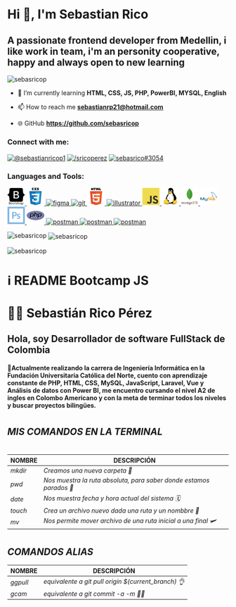 # Hi 👋, I'm Sebastian Rico
## A passionate frontend developer from Medellin, i like work in team, i'm an personity cooperative, happy and always open to new learning

<p align="left"> <img src="https://komarev.com/ghpvc/?username=sebasricop&label=Profile%20views&color=0e75b6&style=flat" alt="sebasricop" /> </p>

- 🌱 I’m currently learning **HTML, CSS, JS, PHP, PowerBI, MYSQL, English**

- 📫 How to reach me **sebastianrp21@hotmail.com**

- 🌐 GitHub **https://github.com/sebasricop**

<h3 align="left">Connect with me:</h3>
<p align="left">
<a href="https://twitter.com/@sebastianricop1" target="blank"><img align="center" src="https://raw.githubusercontent.com/rahuldkjain/github-profile-readme-generator/master/src/images/icons/Social/twitter.svg" alt="@sebastianricop1" height="30" width="40" /></a>
<a href="https://linkedin.com/in//sricoperez" target="blank"><img align="center" src="https://raw.githubusercontent.com/rahuldkjain/github-profile-readme-generator/master/src/images/icons/Social/linked-in-alt.svg" alt="/sricoperez" height="30" width="40" /></a>
<a href="https://discord.gg/sebasrico#3054" target="blank"><img align="center" src="https://raw.githubusercontent.com/rahuldkjain/github-profile-readme-generator/master/src/images/icons/Social/discord.svg" alt="sebasrico#3054" height="30" width="40" /></a>
</p>

<h3 align="left">Languages and Tools:</h3>
<p align="left"> <a href="https://getbootstrap.com" target="_blank" rel="noreferrer"> <img src="https://raw.githubusercontent.com/devicons/devicon/master/icons/bootstrap/bootstrap-plain-wordmark.svg" alt="bootstrap" width="40" height="40"/> </a> <a href="https://www.w3schools.com/css/" target="_blank" rel="noreferrer"> <img src="https://raw.githubusercontent.com/devicons/devicon/master/icons/css3/css3-original-wordmark.svg" alt="css3" width="40" height="40"/> </a> <a href="https://www.figma.com/" target="_blank" rel="noreferrer"> <img src="https://www.vectorlogo.zone/logos/figma/figma-icon.svg" alt="figma" width="40" height="40"/> </a> <a href="https://git-scm.com/" target="_blank" rel="noreferrer"> <img src="https://www.vectorlogo.zone/logos/git-scm/git-scm-icon.svg" alt="git" width="40" height="40"/> </a> <a href="https://www.w3.org/html/" target="_blank" rel="noreferrer"> <img src="https://raw.githubusercontent.com/devicons/devicon/master/icons/html5/html5-original-wordmark.svg" alt="html5" width="40" height="40"/> </a> <a href="https://www.adobe.com/in/products/illustrator.html" target="_blank" rel="noreferrer"> <img src="https://www.vectorlogo.zone/logos/adobe_illustrator/adobe_illustrator-icon.svg" alt="illustrator" width="40" height="40"/> </a> <a href="https://developer.mozilla.org/en-US/docs/Web/JavaScript" target="_blank" rel="noreferrer"> <img src="https://raw.githubusercontent.com/devicons/devicon/master/icons/javascript/javascript-original.svg" alt="javascript" width="40" height="40"/> </a> <a href="https://www.linux.org/" target="_blank" rel="noreferrer"> <img src="https://raw.githubusercontent.com/devicons/devicon/master/icons/linux/linux-original.svg" alt="linux" width="40" height="40"/> </a> <a href="https://www.mongodb.com/" target="_blank" rel="noreferrer"> <img src="https://raw.githubusercontent.com/devicons/devicon/master/icons/mongodb/mongodb-original-wordmark.svg" alt="mongodb" width="40" height="40"/> </a> <a href="https://www.mysql.com/" target="_blank" rel="noreferrer"> <img src="https://raw.githubusercontent.com/devicons/devicon/master/icons/mysql/mysql-original-wordmark.svg" alt="mysql" width="40" height="40"/> </a> <a href="https://www.photoshop.com/en" target="_blank" rel="noreferrer"> <img src="https://raw.githubusercontent.com/devicons/devicon/master/icons/photoshop/photoshop-line.svg" alt="photoshop" width="40" height="40"/> </a> <a href="https://www.php.net" target="_blank" rel="noreferrer"> <img src="https://raw.githubusercontent.com/devicons/devicon/master/icons/php/php-original.svg" alt="php" width="40" height="40"/> </a> <a href="https://postman.com" target="_blank" rel="noreferrer"> <img src="https://www.vectorlogo.zone/logos/getpostman/getpostman-icon.svg" alt="postman" width="40" height="40"/> </a> <a href="https://laravel.com/" target="_blank" rel="noreferrer"> <img src="https://www.vectorlogo.zone/logos/laravel/laravel-icon.svg" alt="postman" width="40" height="40"/> </a> <a href="https://laravel.com/" target="_blank" rel="noreferrer"> <img src="https://www.vectorlogo.zone/logos/vuejs/vuejs-icon.svg" alt="postman" width="40" height="40"/> </a> </p>


<p><img align="left" src="https://github-readme-stats.vercel.app/api/top-langs?username=sebasricop&show_icons=true&locale=en&layout=compact" alt="sebasricop" /></p>

<p>&nbsp;<img align="center" src="https://github-readme-stats.vercel.app/api?username=sebasricop&show_icons=true&locale=en" alt="sebasricop" /></p>

<p><img align="center" src="https://github-readme-streak-stats.herokuapp.com/?user=sebasricop&" alt="sebasricop" /></p>

# ℹ️ README Bootcamp JS

# 👨‍💻 Sebastián Rico Pérez

## Hola, soy Desarrollador de software FullStack de **Colombia**

#### 🎉Actualmente realizando la carrera de Ingeniería Informática en la Fundación Universitaria Católica del Norte, cuento con aprendizaje constante de **PHP, HTML, CSS, MySQL, JavaScript, Laravel, Vue y Análisis de datos con Power BI**, me encuentro cursando el nivel A2 de ingles en Colombo Americano y con la meta de terminar todos los niveles y buscar proyectos bilingües. 

>
#
## ***MIS COMANDOS EN LA TERMINAL***
#
>
 |**NOMBRE**   | **DESCRIPCIÓN** |
 |-------------|-----------------|
 |*mkdir*      |*Creamos una nueva carpeta 📂*|
 |*pwd*        |*Nos muestra la ruta absoluta, para saber donde estamos parados 🚌*|
 |*date*       |*Nos muestra fecha y hora actual del sistema 🗓️*|
 |*touch*      |*Crea un archivo nuevo dada una ruta y un nombbre 📄️*|
 |*mv*         |*Nos permite mover archivo de una ruta inicial a una final 🛩️*|
 >
#
## ***COMANDOS ALIAS***
>
 |**NOMBRE**   | **DESCRIPCIÓN** |
 |-------------|-----------------|
 |*ggpull*      |*equivalente a git pull origin $(current_branch) 👌*|
 |*gcam*        |*equivalente a git commit -a -m 🧑‍🎓*|
